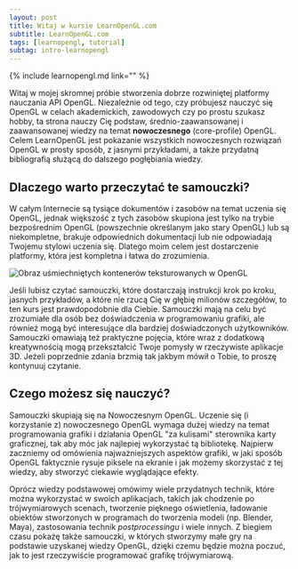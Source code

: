 ```yaml
---
layout: post
title: Witaj w kursie LearnOpenGL.com
subtitle: LearnOpenGL.com
tags: [learnopengl, tutorial]
subtag: intro-learnopengl
---
```


{% include learnopengl.md link="" %}

Witaj w mojej skromnej próbie stworzenia dobrze rozwiniętej platformy nauczania API OpenGL. Niezależnie od tego, czy próbujesz nauczyć się OpenGL w celach akademickich, zawodowych czy po prostu szukasz hobby, ta strona nauczy Cię podstaw, średnio-zaawansowanej i zaawansowanej wiedzy na temat **nowoczesnego** (core-profile) OpenGL. Celem LearnOpenGL jest pokazanie wszystkich nowoczesnych rozwiązań OpenGL w prosty sposób, z jasnymi przykładami, a także przydatną bibliografią służącą do dalszego pogłębiania wiedzy.  

## Dlaczego warto przeczytać te samouczki?

W całym Internecie są tysiące dokumentów i zasobów na temat uczenia się OpenGL, jednak większość z tych zasobów skupiona jest tylko na trybie bezpośrednim OpenGL (powszechnie określanym jako stary OpenGL) lub są niekompletne, brakuje odpowiednich dokumentacji lub nie odpowiadają Twojemu stylowi uczenia się. Dlatego moim celem jest dostarczenie platformy, która jest kompletna i łatwa do zrozumienia.  

<img src="{{ site.baseurl }}/img/learnopengl/learngl_index_image2.png" alt="Obraz uśmiechniętych kontenerów teksturowanych w OpenGL" class="right medium">

Jeśli lubisz czytać samouczki, które dostarczają instrukcji krok po kroku, jasnych przykładów, a które nie rzucą Cię w głębię milionów szczegółów, to ten kurs jest prawdopodobnie dla Ciebie. Samouczki mają na celu być zrozumiałe dla osób bez doświadczenia w programowaniu grafiki, ale również mogą być interesujące dla bardziej doświadczonych użytkowników. Samouczki omawiają też praktyczne pojęcia, które wraz z dodatkową kreatywnością mogą przekształcić Twoje pomysły w rzeczywiste aplikacje 3D. Jeżeli poprzednie zdania brzmią tak jakbym mówił o Tobie, to proszę kontynuuj czytanie.

## Czego możesz się nauczyć?

Samouczki skupiają się na Nowoczesnym OpenGL. Uczenie się (i korzystanie z) nowoczesnego OpenGL wymaga dużej wiedzy na temat programowania grafiki i działania OpenGL "za kulisami" sterownika karty graficznej, tak aby móc jak najlepiej wykorzystać tą bibliotekę. Najpierw zaczniemy od omówienia najważniejszych aspektów grafiki, w jaki sposób OpenGL faktycznie rysuje piksele na ekranie i jak możemy skorzystać z tej wiedzy, aby stworzyć ciekawie wyglądające efekty.

Oprócz wiedzy podstawowej omówimy wiele przydatnych technik, które można wykorzystać w swoich aplikacjach, takich jak chodzenie po trójwymiarowych scenach, tworzenie pięknego oświetlenia, ładowanie obiektów stworzonych w programach do tworzenia modeli (np. Blender, Maya), zastosowania technik _postprocessingu_ i wiele innych. Z biegiem czasu pokażę także samouczki, w których stworzymy małe gry na podstawie uzyskanej wiedzy OpenGL, dzięki czemu będzie można poczuć, jak to jest rzeczywiście programować grafikę trójwymiarową.
